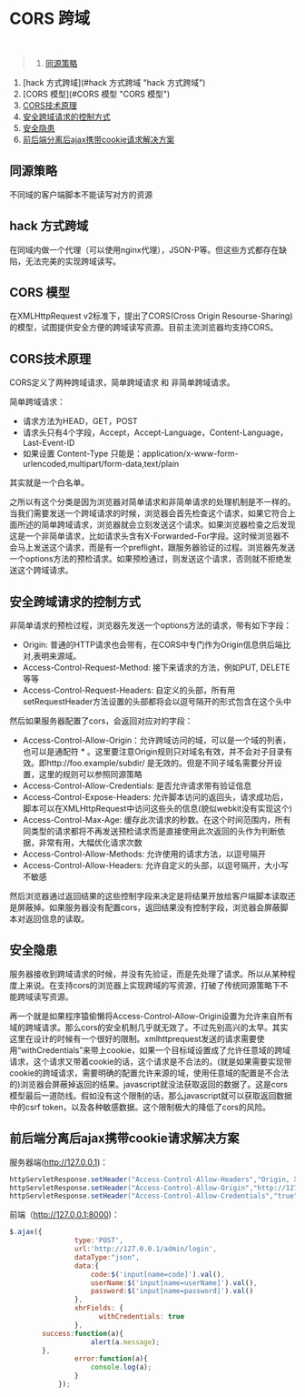 # CORS 跨域
<br>

>1. [同源策略](#同源策略 "同源策略")
1. [hack 方式跨域](#hack 方式跨域 "hack 方式跨域")
1. [CORS 模型](#CORS 模型 "CORS 模型")
1. [CORS技术原理](#CORS技术原理 "CORS技术原理")
1. [安全跨域请求的控制方式](#安全跨域请求的控制方式 "安全跨域请求的控制方式")
1. [安全隐患](#安全隐患 "安全隐患")
1. [前后端分离后ajax携带cookie请求解决方案](#前后端分离后ajax携带cookie请求解决方案 "前后端分离后ajax携带cookie请求解决方案")

## 同源策略

不同域的客户端脚本不能读写对方的资源

## hack 方式跨域

在同域内做一个代理（可以使用nginx代理），JSON-P等。但这些方式都存在缺陷，无法完美的实现跨域读写。

## CORS 模型

在XMLHttpRequest v2标准下，提出了CORS(Cross Origin Resourse-Sharing)的模型，试图提供安全方便的跨域读写资源。目前主流浏览器均支持CORS。

## CORS技术原理

CORS定义了两种跨域请求，简单跨域请求 和 非简单跨域请求。

简单跨域请求：
  - 请求方法为HEAD，GET，POST
  - 请求头只有4个字段，Accept，Accept-Language，Content-Language，Last-Event-ID
  - 如果设置 Content-Type 只能是：application/x-www-form-urlencoded,multipart/form-data,text/plain
  
其实就是一个白名单。

之所以有这个分类是因为浏览器对简单请求和非简单请求的处理机制是不一样的。当我们需要发送一个跨域请求的时候，浏览器会首先检查这个请求，如果它符合上面所述的简单跨域请求，浏览器就会立刻发送这个请求。如果浏览器检查之后发现这是一个非简单请求，比如请求头含有X-Forwarded-For字段。这时候浏览器不会马上发送这个请求，而是有一个preflight，跟服务器验证的过程。浏览器先发送一个options方法的预检请求。如果预检通过，则发送这个请求，否则就不拒绝发送这个跨域请求。

## 安全跨域请求的控制方式

非简单请求的预检过程，浏览器先发送一个options方法的请求，带有如下字段：

  - Origin: 普通的HTTP请求也会带有，在CORS中专门作为Origin信息供后端比对,表明来源域。
  - Access-Control-Request-Method: 接下来请求的方法，例如PUT, DELETE等等
  - Access-Control-Request-Headers: 自定义的头部，所有用setRequestHeader方法设置的头部都将会以逗号隔开的形式包含在这个头中

然后如果服务器配置了cors，会返回对应对的字段：
  - Access-Control-Allow-Origin：允许跨域访问的域，可以是一个域的列表，也可以是通配符 * 。这里要注意Origin规则只对域名有效，并不会对子目录有效。即http://foo.example/subdir/ 是无效的。但是不同子域名需要分开设置，这里的规则可以参照同源策略
  - Access-Control-Allow-Credentials: 是否允许请求带有验证信息
  - Access-Control-Expose-Headers: 允许脚本访问的返回头，请求成功后，脚本可以在XMLHttpRequest中访问这些头的信息(貌似webkit没有实现这个)
  - Access-Control-Max-Age: 缓存此次请求的秒数。在这个时间范围内，所有同类型的请求都将不再发送预检请求而是直接使用此次返回的头作为判断依据，非常有用，大幅优化请求次数
  - Access-Control-Allow-Methods: 允许使用的请求方法，以逗号隔开
  - Access-Control-Allow-Headers: 允许自定义的头部，以逗号隔开，大小写不敏感

然后浏览器通过返回结果的这些控制字段来决定是将结果开放给客户端脚本读取还是屏蔽掉。如果服务器没有配置cors，返回结果没有控制字段，浏览器会屏蔽脚本对返回信息的读取。

## 安全隐患
服务器接收到跨域请求的时候，并没有先验证，而是先处理了请求。所以从某种程度上来说。在支持cors的浏览器上实现跨域的写资源，打破了传统同源策略下不能跨域读写资源。

再一个就是如果程序猿偷懒将Access-Control-Allow-Origin设置为允许来自所有域的跨域请求。那么cors的安全机制几乎就无效了。不过先别高兴的太早。其实这里在设计的时候有一个很好的限制。xmlhttprequest发送的请求需要使用“withCredentials”来带上cookie，如果一个目标域设置成了允许任意域的跨域请求，这个请求又带着cookie的话，这个请求是不合法的。(就是如果需要实现带cookie的跨域请求，需要明确的配置允许来源的域，使用任意域的配置是不合法的)浏览器会屏蔽掉返回的结果。javascript就没法获取返回的数据了。这是cors模型最后一道防线。假如没有这个限制的话，那么javascript就可以获取返回数据中的csrf token，以及各种敏感数据。这个限制极大的降低了cors的风险。

## 前后端分离后ajax携带cookie请求解决方案

服务器端(http://127.0.0.1)：

```java
httpServletResponse.setHeader("Access-Control-Allow-Headers","Origin, X-Requested-With, Content-Type, Accept, User-Agent");
httpServletResponse.setHeader("Access-Control-Allow-Origin","http://127.0.0.1:8000");
httpServletResponse.setHeader("Access-Control-Allow-Credentials","true");
```

前端（http://127.0.0.1:8000)：

```javascript
$.ajax({
				type:'POST',
				url:'http://127.0.0.1/admin/login',
				dataType:"json",
				data:{
					code:$('input[name=code]').val(),
					userName:$('input[name=userName]').val(),
					password:$('input[name=password]').val()
				},
				xhrFields: {
                      withCredentials: true
				},
        success:function(a){
					alert(a.message);
        },
				error:function(a){
					console.log(a);
				}
			});
```

